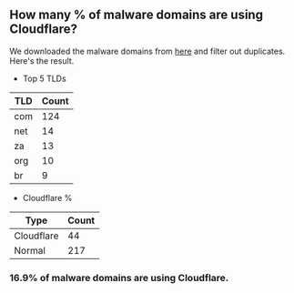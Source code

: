 ## How many % of malware domains are using Cloudflare?


We downloaded the malware domains from [here](https://urlhaus.abuse.ch) and filter out duplicates.
Here's the result.


[//]: # (start replacement)


- Top 5 TLDs

| TLD | Count |
| --- | --- |
| com | 124 |
| net | 14 |
| za | 13 |
| org | 10 |
| br | 9 |


- Cloudflare %

| Type | Count |
| --- | --- |
| Cloudflare | 44 |
| Normal | 217 |


### 16.9% of malware domains are using Cloudflare.
